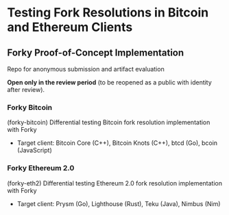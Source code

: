 # Testing Fork Resolutions in Bitcoin and Ethereum Clients
## Forky Proof-of-Concept Implementation
Repo for anonymous submission and artifact evaluation

**Open only in the review period** (to be reopened as a public with identity after review).

### Forky Bitcoin
(forky-bitcoin) Differential testing Bitcoin fork resolution implementation with Forky
* Target client: Bitcoin Core (C++), Bitcoin Knots (C++), btcd (Go), bcoin (JavaScript)

### Forky Ethereum 2.0
(forky-eth2) Differential testing Ethereum 2.0 fork resolution implementation with Forky
* Target client: Prysm (Go), Lighthouse (Rust), Teku (Java), Nimbus (Nim)
